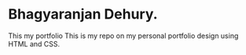 # Bhagyaranjan Dehury. 
This my portfolio
This is my repo on my personal portfolio design using HTML and CSS.
